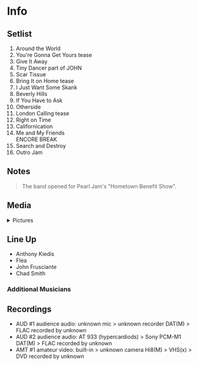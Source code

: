 # Info

## Setlist

1. Around the World
2. You're Gonna Get Yours tease
3. Give It Away
4. Tiny Dancer part of JOHN
5. Scar Tissue
6. Bring It on Home tease
7. I Just Want Some Skank
8. Beverly Hills
9. If You Have to Ask
10. Otherside
11. London Calling tease
12. Right on Time
13. Californication
14. Me and My Friends
<br> ENCORE BREAK
15. Search and Destroy
16. Outro Jam

## Notes

> The band opened for Pearl Jam's "Hometown Benefit Show".

## Media 

<details>
  <summary>Pictures</summary>
  <!--<img alt="Setlist" title="Setlist" src="_.jpg" height="200" />
  <img alt="Clipping" title="Clipping" src="_.jpg" height="200" />
  <img alt="Flyer" title="Flyer" src="_.jpg" height="200" />-->
</details>

## Line Up

* Anthony Kiedis
* Flea
* John Frusciante
* Chad Smith

### Additional Musicians

## Recordings

* AUD #1 audience audio: unknown mic > unknown recorder DAT(M) > FLAC recorded by unknown 
* AUD #2 audience audio: AT 933 (hypercardiods) > Sony PCM-M1 DAT(M) > FLAC recorded by unknown  
* AMT #1 amateur video: built-in > unknown camera Hi8(M) > VHS(x) > DVD recorded by unknown
